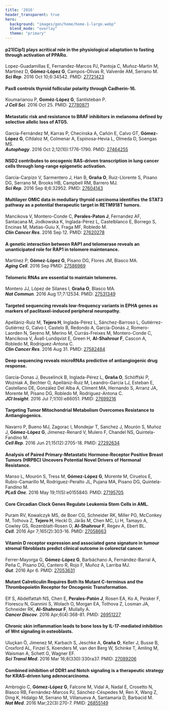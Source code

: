 ```yaml
---
title: '2016'
header_transparent: true
hero:
  background: "images/gen/home/home-1-large.webp"
  blend_mode: "overlay"
  theme: "primary"
---
```


#### p21(Cip1) plays acritical role in the physiological adaptation to fasting through activation of PPARα.
Lopez-Guadamillas E, Fernandez-Marcos PJ, Pantoja C, Muñoz-Martin M, Martínez D, **Gómez-López G**, Campos-Olivas R, Valverde AM, Serrano M.  
***Sci Rep***. 2016 Oct 10;6:34542. PMID: [27721423](https://pubmed.ncbi.nlm.nih.gov/27721423/)

#### Pax8 controls thyroid follicular polarity through Cadherin-16.
Koumarianou P, **Goméz-López G**, Santisteban P.  
***J Cell Sci***. 2016 Oct 25. PMID: [27780871](https://pubmed.ncbi.nlm.nih.gov/27780871/)

#### Metastatic risk and resistance to BRAF inhibitors in melanoma defined by selective allelic loss of ATG5.
García-Fernández M, Karras P, Checinska A, Cañón E, Calvo GT, **Gómez-López G**, Cifdaloz M, Colmenar A, Espinosa-Hevia L, Olmeda D, Soengas MS.  
***Autophagy***. 2016 Oct 2;12(10):1776-1790. PMID: [27464255](https://pubmed.ncbi.nlm.nih.gov/27464255/)

#### NSD2 contributes to oncogenic RAS-driven transcription in lung cancer cells through long-range epigenetic activation.
García-Carpizo V, Sarmentero J, Han B, **Graña O**, Ruiz-Llorente S, Pisano DG, Serrano M, Brooks HB, Campbell RM, Barrero MJ.  
***Sci Rep***. 2016 Sep 8;6:32952. PMID: [27604143](https://pubmed.ncbi.nlm.nih.gov/27604143/)

#### Multilayer OMIC data in medullary thyroid carcinoma identifies the STAT3 pathway as a potential therapeutic target in RETM918T tumors.
Mancikova V, Montero-Conde C, **Perales-Paton J**, Fernandez AF, Santacana M, Jodkowska K, Inglada-Pérez L, Castelblanco E, Borrego S, Encinas M, Matias-Guiu X, Fraga MF, Robledo M.  
***Clin Cancer Res***. 2016 Sep 12. PMID: [27620278](https://pubmed.ncbi.nlm.nih.gov/27620278/)

#### A genetic interaction between RAP1 and telomerase reveals an unanticipated role for RAP1 in telomere maintenance.
Martínez P, **Gómez-López G**, Pisano DG, Flores JM, Blasco MA.  
***Aging Cell***. 2016 Sep PMID: [27586969](https://pubmed.ncbi.nlm.nih.gov/27586969/)

#### Telomeric RNAs are essential to maintain telomeres.
Montero JJ, López de Silanes I, **Graña O**, Blasco MA.  
***Nat Commun***. 2016 Aug 17;7:12534. PMID: [27531349](https://pubmed.ncbi.nlm.nih.gov/27531349/)

#### Targeted sequencing reveals low-frequency variants in EPHA genes as markers of paclitaxel-induced peripheral neuropathy.
Apellániz-Ruiz M, **Tejero H**, Inglada-Pérez L, Sánchez-Barroso L, Gutiérrez-Gutiérrez G, Calvo I, Castelo B, Redondo A, García-Donás J, Romero-Laorden N, Sereno M, Merino M, Currás-Freixes M, Montero-Conde C, Mancikova V, Åvall-Lundqvist E, Green H, **Al-Shahrour F**, Cascon A, Robledo M, Rodriguez-Antona C.  
***Clin Cancer Res***. 2016 Aug 31. PMID: [27582484](https://pubmed.ncbi.nlm.nih.gov/27582484/)

#### Deep sequencing reveals microRNAs predictive of antiangiogenic drug response.
García-Donas J, Beuselinck B, Inglada-Pérez L, **Graña O**, Schöffski P, Wozniak A, Bechter O, Apellániz-Ruiz M, Leandro-García LJ, Esteban E, Castellano DE, González Del Alba A, Climent MA, Hernando S, Arranz JA, Morente M, Pisano DG, Robledo M, Rodriguez-Antona C.  
***JCI Insight***. 2016 Jul 7;1(10):e86051. PMID: [27699216](https://pubmed.ncbi.nlm.nih.gov/27699216/)

#### Targeting Tumor Mitochondrial Metabolism Overcomes Resistance to Antiangiogenics.
Navarro P, Bueno MJ, Zagorac I, Mondejar T, Sanchez J, Mourón S, Muñoz J, **Gómez-López G**, Jimenez-Renard V, Mulero F, Chandel NS, Quintela-Fandino M.  
***Cell Rep***. 2016 Jun 21;15(12):2705-18. PMID: [27292634](https://pubmed.ncbi.nlm.nih.gov/27292634/)

#### Analysis of Paired Primary-Metastatic Hormone-Receptor Positive Breast Tumors (HRPBC) Uncovers Potential Novel Drivers of Hormonal Resistance.
Manso L, Mourón S, Tress M, **Gómez-López G**, Morente M, Ciruelos E, Rubio-Camarillo M, Rodriguez-Peralto JL, Pujana MA, Pisano DG, Quintela-Fandino M.  
***PLoS One***. 2016 May 19;11(5):e0155840. PMID: [27195705](https://pubmed.ncbi.nlm.nih.gov/27195705/)

#### Core Circadian Clock Genes Regulate Leukemia Stem Cells in AML.
Puram RV, Kowalczyk MS, de Boer CG, Schneider RK, Miller PG, McConkey M, Tothova Z, **Tejero H**, Heckl D, Järås M, Chen MC, Li H, Tamayo A, Cowley GS, Rozenblatt-Rosen O, **Al-Shahrour F**, Regev A, Ebert BL.  
***Cell***. 2016 Apr 7;165(2):303-16. PMID: [27058663](https://pubmed.ncbi.nlm.nih.gov/27058663/)

#### Vitamin D receptor expression and associated gene signature in tumour stromal fibroblasts predict clinical outcome in colorectal cancer.
Ferrer-Mayorga G, **Gómez-López G**, Barbáchano A, Fernández-Barral A, Peña C, Pisano DG, Cantero R, Rojo F, Muñoz A, Larriba MJ.  
***Gut***. 2016 Apr 6. PMID: [27053631](https://pubmed.ncbi.nlm.nih.gov/27053631/)

#### Mutant Calreticulin Requires Both Its Mutant C-terminus and the Thrombopoietin Receptor for Oncogenic Transformation.
Elf S, Abdelfattah NS, Chen E, **Perales-Patón J**, Rosen EA, Ko A, Peisker F, Florescu N, Giannini S, Wolach O, Morgan EA, Tothova Z, Losman JA, Schneider RK, **Al-Shahrour F**, Mullally A.  
***Cancer Discov***. 2016 Apr;6(4):368-81. PMID: [26951227](https://pubmed.ncbi.nlm.nih.gov/26951227/)

#### Chronic skin inflammation leads to bone loss by IL-17-mediated inhibition of Wnt signaling in osteoblasts.
Uluçkan Ö, Jimenez M, Karbach S, Jeschke A, **Graña O**, Keller J, Busse B, Croxford AL, Finzel S, Koenders M, van den Berg W, Schinke T, Amling M, Waisman A, Schett G, Wagner EF.  
***Sci Transl Med***. 2016 Mar 16;8(330):330ra37. PMID: [27089206](https://pubmed.ncbi.nlm.nih.gov/27089206/)

#### Combined inhibition of DDR1 and Notch signaling is a therapeutic strategy for KRAS-driven lung adenocarcinoma.
Ambrogio C, **Gómez-López G**, Falcone M, Vidal A, Nadal E, Crosetto N, Blasco RB, Fernández-Marcos PJ, Sánchez-Céspedes M, Ren X, Wang Z, Ding K, Hidalgo M, Serrano M, Villanueva A, Santamaría D, Barbacid M.  
***Nat Med***. 2016 Mar;22(3):270-7. PMID: [26855149](https://pubmed.ncbi.nlm.nih.gov/26855149/)
